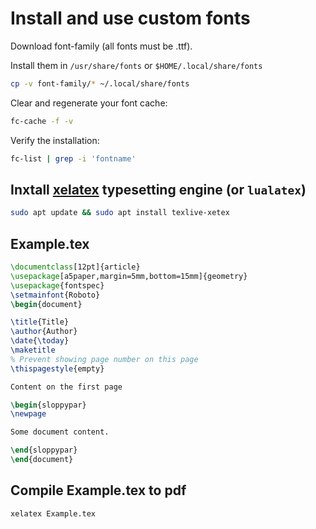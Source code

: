 # Install and use custom fonts
Download font-family (all fonts must be .ttf).

Install them in `/usr/share/fonts` or `$HOME/.local/share/fonts`
```bash
cp -v font-family/* ~/.local/share/fonts
```
Clear and regenerate your font cache:
```bash
fc-cache -f -v
```
Verify the installation:
```bash
fc-list | grep -i 'fontname'
```
## Inxtall [xelatex](https://en.wikipedia.org/wiki/XeTeX) typesetting engine (or `lualatex`)
```bash
sudo apt update && sudo apt install texlive-xetex
``` 
## Example.tex
```latex
\documentclass[12pt]{article}
\usepackage[a5paper,margin=5mm,bottom=15mm]{geometry}
\usepackage{fontspec}
\setmainfont{Roboto}
\begin{document}

\title{Title}
\author{Author}
\date{\today}
\maketitle
% Prevent showing page number on this page
\thispagestyle{empty}

Content on the first page

\begin{sloppypar}
\newpage

Some document content.

\end{sloppypar}
\end{document}
```
## Compile Example.tex to pdf
```bash
xelatex Example.tex
```